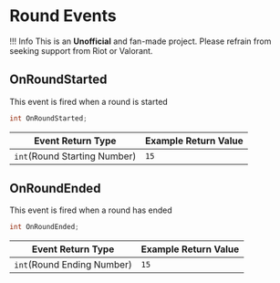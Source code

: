 # Round Events

!!! Info 
    This is an **Unofficial** and fan-made project. Please refrain from seeking support from Riot or Valorant.

## OnRoundStarted
This event is fired when a round is started

```C#
int OnRoundStarted;
```

| **Event Return Type** | **Example Return Value** |
|------------------------|--------------------------|
| `int`(Round Starting Number)                  | `15`    |

## OnRoundEnded
This event is fired when a round has ended

```C#
int OnRoundEnded;
```

| **Event Return Type** | **Example Return Value** |
|------------------------|--------------------------|
| `int`(Round Ending Number)                  | `15`      |
